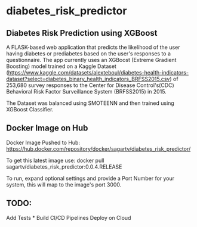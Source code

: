 # diabetes_risk_predictor

## Diabetes Risk Prediction using XGBoost

A FLASK-based web application that predicts the likelihood of the user having diabetes or prediabetes based on the user's responses to a questionnaire. The app currently uses an XGBoost (Extreme Gradient Boosting) model trained on a Kaggle Dataset (https://www.kaggle.com/datasets/alexteboul/diabetes-health-indicators-dataset?select=diabetes_binary_health_indicators_BRFSS2015.csv) of 253,680 survey responses to the Center for Disease Control's(CDC)  Behavioral Risk Factor Surveillance System (BRFSS2015) in 2015.

The Dataset was balanced using SMOTEENN and then trained using XGBoost Classifier.

## Docker Image on Hub
Docker Image Pushed to Hub: https://hub.docker.com/repository/docker/sagartv/diabetes_risk_predictor/

To get this latest image use: docker pull sagartv/diabetes_risk_predictor:0.0.4.RELEASE

To run, expand optional settings and provide a Port Number for your system, this will map to the image's port 3000.


## TODO:
Add Tests *
Build CI/CD Pipelines
Deploy on Cloud




